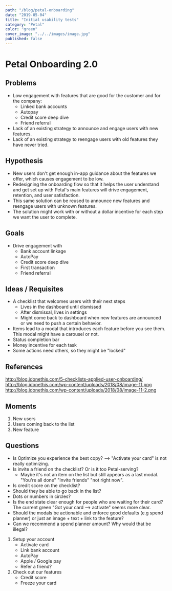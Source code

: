 ```yaml
---
path: "/blog/petal-onboarding"
date: "2019-05-04"
title: "Initial usability tests"
category: "Petal"
color: "green"
cover_image: "../../images/image.jpg"
published: false
---
```


# Petal Onboarding 2.0

## Problems
- Low engagement with features that are good for the customer and for the company:
	- Linked bank accounts
	- Autopay
	- Credit score deep dive
	- Friend referral
- Lack of an existing strategy to announce and engage users with new features.
- Lack of an existing strategy to reengage users with old features they have never tried.

## Hypothesis
- New users don't get enough in-app guidance about the features we offer, which causes engagement to be low.
- Redesigning the onboarding flow so that it helps the user understand and get set up with Petal's main features will drive engagement, retention, and user satisfaction.
- This same solution can be reused to announce new features and reengage users with unknown features.
- The solution might work with or without a dollar incentive for each step we want the user to complete.

## Goals
- Drive engagement with 
	- Bank account linkage
	- AutoPay
	- Credit score deep dive
	- First transaction
	- Friend referral

## Ideas / Requisites
- A checklist that welcomes users with their next steps
	- Lives in the dashboard until dismissed
	- After dismissal, lives in settings
	- Might come back to dashboard when new features are announced or we need to push a certain behavior.
- Items lead to a modal that introduces each feature before you see them. This modal might have a carousel or not.
- Status completion bar
- Money incentive for each task
- Some actions need others, so they might be "locked"


## References
http://blog.idonethis.com/5-checklists-applied-user-onboarding/
http://blog.idonethis.com/wp-content/uploads/2018/08/image-11.png
http://blog.idonethis.com/wp-content/uploads/2018/08/image-11-2.png


## Moments
1. New users
2. Users coming back to the list
3. New feature


## Questions
- Is Optimize you experience the best copy? --> "Activate your card" is not really optimizing.
- Is invite a friend on the checklist? Or is it too Petal-serving?
	- Maybe it's not an item on the list but still appears as a last modal. "You're all done" "Invite friends" "not right now".
- Is credit score on the checklist?
- Should they be able to go back in the list?
- Dots or numbers in circles?
- Is the end state clear enough for people who are waiting for their card? The current green "Got your card --> activate" seems more clear.
- Should the modals be actionable and enforce good defaults (e.g spend planner) or just an image + text + link to the feature?
- Can we recommend a spend planner amount? Why would that be illegal?


1. Setup your account
	- Activate card
	- Link bank account
	- AutoPay
	- Apple / Google pay
	- Refer a friend?
2. Check out our features
	- Credit score
	- Freeze your card